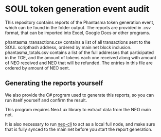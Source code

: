 # SOUL token generation event audit
This repository contains reports of the Phantasma token generation event, which can be found in the folder output.
The reports are provided in .csv format, that can be imported into Excel, Google Docs or other programs.

phantasma_transactions.csv contains a list of all transactions sent to the SOUL scripthash address, ordered by main net block inclusion.
phantasma_totals.csv contains a list of the full addresses that participated in the TGE, and the amount of tokens each one received along with amount of NEO received and NEO that will be refunded. The entries in this file are ordered by amount of NEO sent.

## Generating the reports yourself
We also provide the C# program used to generate this reports, so you can run itself yourself and confirm the result.

This program requires Neo.Lux library to extract data from the NEO main net.

It is also necessary to run [neo-cli](https://github.com/neo-project/neo-cli/) to act as a local full node, and make sure that is fully synced to the main net before you start the report generation.
